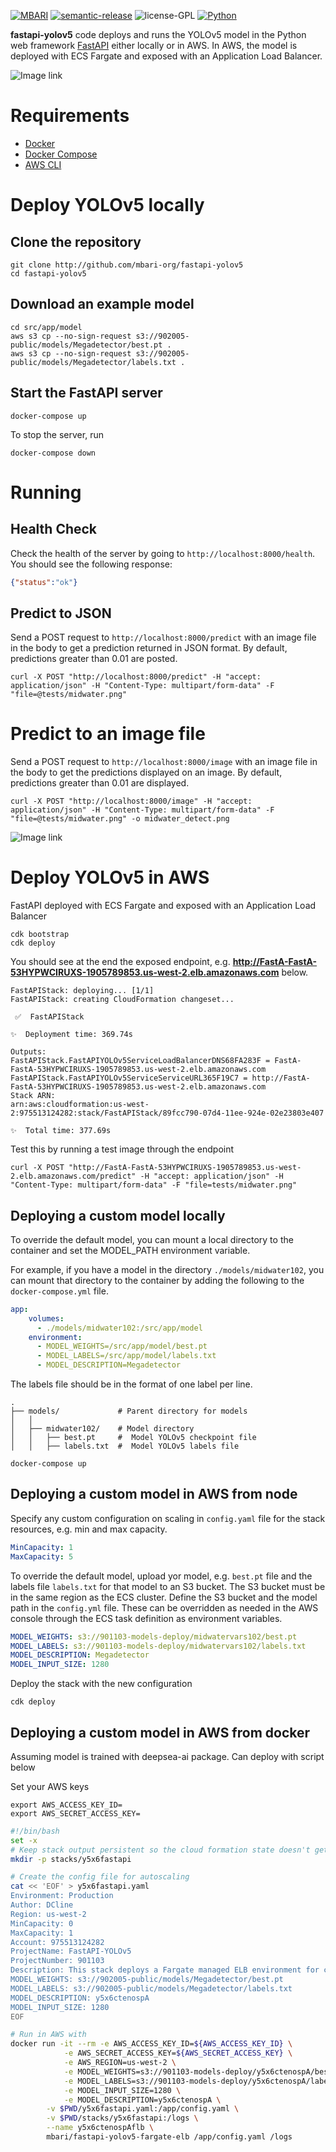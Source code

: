 [![MBARI](https://www.mbari.org/wp-content/uploads/2014/11/logo-mbari-3b.png)](http://www.mbari.org)
[![semantic-release](https://img.shields.io/badge/%20%20%F0%9F%93%A6%F0%9F%9A%80-semantic--release-e10079.svg)](https://github.com/semantic-release/semantic-release)
![license-GPL](https://img.shields.io/badge/license-GPL-blue)
[![Python](https://img.shields.io/badge/language-Python-blue.svg)](https://www.python.org/downloads/)

**fastapi-yolov5** code deploys and runs the YOLOv5 model in the Python web framework [FastAPI](https://fastapi.tiangolo.com/) either locally or in AWS.
In AWS, the model is deployed with ECS Fargate and exposed with an Application Load Balancer.
  

![Image link ](api_example.jpg)

# Requirements

- [Docker](https://docs.docker.com/get-docker/)
- [Docker Compose](https://docs.docker.com/compose/install/)
- [AWS CLI](https://docs.aws.amazon.com/cli/latest/userguide/cli-chap-install.html)

# Deploy YOLOv5 locally

## Clone the repository
```shell
git clone http://github.com/mbari-org/fastapi-yolov5
cd fastapi-yolov5
```

## Download an example model

```shell
cd src/app/model
aws s3 cp --no-sign-request s3://902005-public/models/Megadetector/best.pt .
aws s3 cp --no-sign-request s3://902005-public/models/Megadetector/labels.txt .
```

## Start the FastAPI server

```shell
docker-compose up
```
To stop the server, run
```shell
docker-compose down
```

# Running

## Health Check
Check the health of the server by going to `http://localhost:8000/health`.  You should see the following response:

```json
{"status":"ok"}
```

## Predict to JSON

Send a POST request to `http://localhost:8000/predict` with an image file in the body to get a prediction returned in JSON format.
By default, predictions greater than 0.01 are posted.

```shell
curl -X POST "http://localhost:8000/predict" -H "accept: application/json" -H "Content-Type: multipart/form-data" -F "file=@tests/midwater.png"
```

# Predict to an image file

Send a POST request to `http://localhost:8000/image` with an image file in the body to get the predictions displayed on an image.
By default, predictions greater than 0.01 are displayed.

```shell
curl -X POST "http://localhost:8000/image" -H "accept: application/json" -H "Content-Type: multipart/form-data" -F "file=@tests/midwater.png" -o midwater_detect.png
```

![Image link ](tests/midwater_predict_to_image.png)
 


# Deploy YOLOv5 in AWS

FastAPI deployed with ECS Fargate and exposed with an Application Load Balancer

```shell
cdk bootstrap
cdk deploy
```

You should see at the end the exposed endpoint, e.g. **http://FastA-FastA-53HYPWCIRUXS-1905789853.us-west-2.elb.amazonaws.com** below.


```shell
FastAPIStack: deploying... [1/1]
FastAPIStack: creating CloudFormation changeset...

 ✅  FastAPIStack

✨  Deployment time: 369.74s

Outputs:
FastAPIStack.FastAPIYOLOv5ServiceLoadBalancerDNS68FA283F = FastA-FastA-53HYPWCIRUXS-1905789853.us-west-2.elb.amazonaws.com
FastAPIStack.FastAPIYOLOv5ServiceServiceURL365F19C7 = http://FastA-FastA-53HYPWCIRUXS-1905789853.us-west-2.elb.amazonaws.com
Stack ARN:
arn:aws:cloudformation:us-west-2:975513124282:stack/FastAPIStack/89fcc790-07d4-11ee-924e-02e23803e407

✨  Total time: 377.69s
```

Test this by running a test image through the endpoint

```
curl -X POST "http://FastA-FastA-53HYPWCIRUXS-1905789853.us-west-2.elb.amazonaws.com/predict" -H "accept: application/json" -H "Content-Type: multipart/form-data" -F "file=tests/midwater.png"
```

## Deploying a custom model locally

To override the default model, you can mount a local directory to the container and set the MODEL_PATH environment variable.

For example, if you have a model in the directory `./models/midwater102`, you can mount that directory to the container by adding 
the following to the `docker-compose.yml` file.

```yaml
app:
    volumes:
      - ./models/midwater102:/src/app/model
    environment:
      - MODEL_WEIGHTS=/src/app/model/best.pt
      - MODEL_LABELS=/src/app/model/labels.txt
      - MODEL_DESCRIPTION=Megadetector
```
 
The labels file should be in the format of one label per line.

```
.
├── models/             # Parent directory for models
│   │
│   ├── midwater102/    # Model directory
│   │   ├── best.pt     #  Model YOLOv5 checkpoint file
│   │   ├── labels.txt  #  Model YOLOv5 labels file

```

```shell
docker-compose up
```

## Deploying a custom model in AWS from node

Specify any custom configuration on scaling in `config.yaml` file for the stack resources, e.g. min and max capacity.

```yaml
MinCapacity: 1
MaxCapacity: 5
```

To override the default model, upload yor model, e.g. `best.pt` file and the labels file `labels.txt` for that model to an S3 bucket.
The S3 bucket must be in the same region as the ECS cluster. Define the S3 bucket and the model path in the `config.yml` file.
These can be overridden as needed in the AWS console through the ECS task definition as environment variables.

```yaml
MODEL_WEIGHTS: s3://901103-models-deploy/midwatervars102/best.pt
MODEL_LABELS: s3://901103-models-deploy/midwatervars102/labels.txt
MODEL_DESCRIPTION: Megadetector
MODEL_INPUT_SIZE: 1280
```

Deploy the stack with the new configuration

```shell
cdk deploy
```

## Deploying a custom model in AWS from docker

Assuming model is trained with deepsea-ai package. Can deploy with script below

Set your AWS keys
```
export AWS_ACCESS_KEY_ID=
export AWS_SECRET_ACCESS_KEY=
```

```bash
#!/bin/bash
set -x
# Keep stack output persistent so the cloud formation state doesn't get into a weird state
mkdir -p stacks/y5x6fastapi

# Create the config file for autoscaling
cat << 'EOF' > y5x6fastapi.yaml
Environment: Production
Author: DCline
Region: us-west-2
MinCapacity: 0
MaxCapacity: 1
Account: 975513124282
ProjectName: FastAPI-YOLOv5
ProjectNumber: 901103
Description: This stack deploys a Fargate managed ELB environment for creating localized detections from a YOLOv5 model using the FastAPI framework with a Ctenophora sp. A model
MODEL_WEIGHTS: s3://902005-public/models/Megadetector/best.pt
MODEL_LABELS: s3://902005-public/models/Megadetector/labels.txt
MODEL_DESCRIPTION: y5x6ctenospA
MODEL_INPUT_SIZE: 1280
EOF

# Run in AWS with
docker run -it --rm -e AWS_ACCESS_KEY_ID=${AWS_ACCESS_KEY_ID} \
            -e AWS_SECRET_ACCESS_KEY=${AWS_SECRET_ACCESS_KEY} \
            -e AWS_REGION=us-west-2 \
            -e MODEL_WEIGHTS=s3://901103-models-deploy/y5x6ctenospA/best.pt \
            -e MODEL_LABELS=s3://901103-models-deploy/y5x6ctenospA/labels.txt \
            -e MODEL_INPUT_SIZE=1280 \
            -e MODEL_DESCRIPTION=y5x6ctenospA \
	    -v $PWD/y5x6fastapi.yaml:/app/config.yaml \
	    -v $PWD/stacks/y5x6fastapi:/logs \
	    --name y5x6ctenospAflb \
	    mbari/fastapi-yolov5-fargate-elb /app/config.yaml /logs
```

